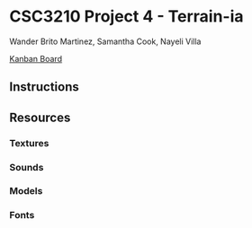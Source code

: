 # CSC3210 Project 4 -  Terrain-ia

Wander Brito Martinez, Samantha Cook, Nayeli Villa

[Kanban Board](https://trello.com/b/YEJlG8NM/csc3210britocookvilla4)

## Instructions

## Resources

### Textures

### Sounds

### Models

### Fonts

 


